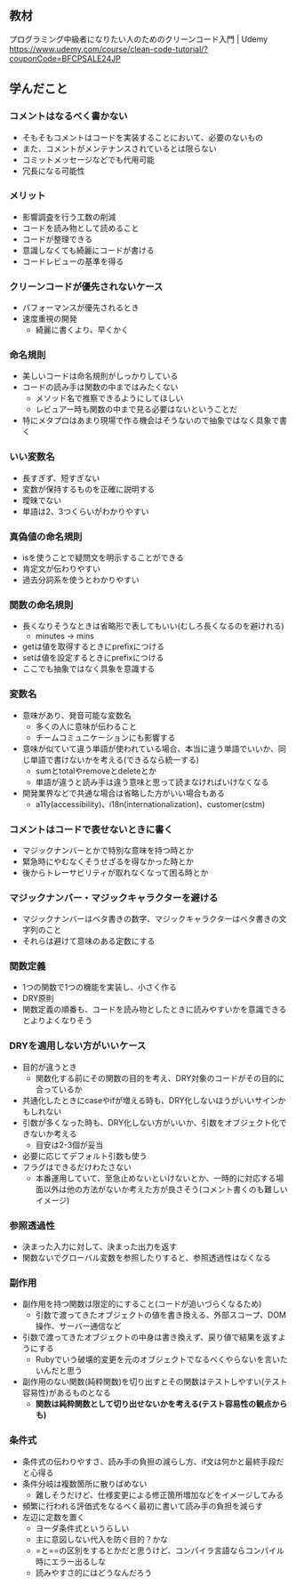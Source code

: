 ## 教材

プログラミング中級者になりたい人のためのクリーンコード入門 | Udemy
https://www.udemy.com/course/clean-code-tutorial/?couponCode=BFCPSALE24JP


## 学んだこと

### コメントはなるべく書かない

- そもそもコメントはコードを実装することにおいて、必要のないもの
- また、コメントがメンテナンスされているとは限らない
- コミットメッセージなどでも代用可能
- 冗長になる可能性

### メリット

- 影響調査を行う工数の削減
- コードを読み物として読めること
- コードが整理できる
- 意識しなくても綺麗にコードが書ける
- コードレビューの基準を得る

### クリーンコードが優先されないケース

- パフォーマンスが優先されるとき
- 速度重視の開発
    - 綺麗に書くより、早くかく

### 命名規則

- 美しいコードは命名規則がしっかりしている
- コードの読み手は関数の中まではみたくない
    - メソッド名で推察できるようにしてほしい
    - レビュアー時も関数の中まで見る必要はないということだ
- 特にメタプロはあまり現場で作る機会はそうないので抽象ではなく具象で書く

### いい変数名

- 長すぎず、短すぎない
- 変数が保持するものを正確に説明する
- 曖昧でない
- 単語は2、3つくらいがわかりやすい

### 真偽値の命名規則
- isを使うことで疑問文を明示することができる
- 肯定文が伝わりやすい
- 過去分詞系を使うとわかりやすい

### 関数の命名規則
- 長くなりそうなときは省略形で表してもいい(むしろ長くなるのを避けれる)
  - minutes -> mins
- getは値を取得するときにprefixにつける
- setは値を設定するときにprefixにつける
- ここでも抽象ではなく具象を意識する

### 変数名
- 意味があり、発音可能な変数名
  - 多くの人に意味が伝わること
  - チームコミュニケーションにも影響する
- 意味が似ていて違う単語が使われている場合、本当に違う単語でいいか、同じ単語で書けないかを考える(できるなら統一する)
  - sumとtotalやremoveとdeleteとか
  - 単語が違うと読み手は違う意味と思って読まなければいけなくなる
- 開発業界などで共通な場合は省略した方がいい場合もある
  - a11y(accessibility)、i18n(internationalization)、customer(cstm)

### コメントはコードで表せないときに書く
- マジックナンバーとかで特別な意味を持つ時とか
- 緊急時にやむなくそうせざるを得なかった時とか
- 後からトレーサビリティが取れなくなって困る時とか

### マジックナンバー・マジックキャラクターを避ける
- マジックナンバーはベタ書きの数字、マジックキャラクターはベタ書きの文字列のこと
- それらは避けて意味のある定数にする

### 関数定義
- 1つの関数で1つの機能を実装し、小さく作る
- DRY原則
- 関数定義の順番も、コードを読み物としたときに読みやすいかを意識できるとよりよくなりそう

### DRYを適用しない方がいいケース
- 目的が違うとき
  - 関数化する前にその関数の目的を考え、DRY対象のコードがその目的に合っているか
- 共通化したときにcaseやifが増える時も、DRY化しないほうがいいサインかもしれない
- 引数が多くなった時も、DRY化しない方がいいか、引数をオブジェクト化できないか考える
  - 目安は2-3個が妥当
- 必要に応じてデフォルト引数も使う
- フラグはできるだけわたさない
  - 本番運用していて、至急止めないといけないとか、一時的に対応する場面以外は他の方法がないか考えた方が良さそう(コメント書くのも難しいイメージ)

### 参照透過性
- 決まった入力に対して、決まった出力を返す
- 関数ないでグローバル変数を参照したりすると、参照透過性はなくなる

### 副作用
- 副作用を持つ関数は限定的にすること(コードが追いづらくなるため)
  - 引数で渡ってきたオブジェクトの値を書き換える、外部スコープ、DOM操作、サーバー通信など
- 引数で渡ってきたオブジェクトの中身は書き換えず、戻り値で結果を返すようにする
  - Rubyでいう破壊的変更を元のオブジェクトでなるべくやらないを言いたいんだと思う
- 副作用のない関数(純粋関数)を切り出すとその関数はテストしやすい(テスト容易性)があるものとなる
  - **関数は純粋関数として切り出せないかを考える(テスト容易性の観点からも)**

### 条件式
- 条件式の伝わりやすさ、読み手の負担の減らし方、if文は何かと最終手段だと心得る
- 条件分岐は複数箇所に散りばめない
  - 難しそうだけど、仕様変更による修正箇所増加などをイメージしてみる
- 頻繁に行われる評価式をなるべく最初に書いて読み手の負担を減らす
- 左辺に定数を置く
  - ヨーダ条件式というらしい
  - 主に意図しない代入を防ぐ目的？かな
  - =と==の区別をするとかだと思うけど、コンパイラ言語ならコンパイル時にエラー出るしな
  - 読みやすさ的にはどうなんだろう
